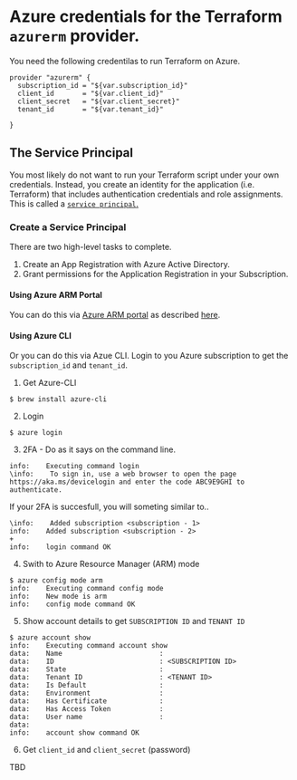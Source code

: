
# Azure credentials for the Terraform `azurerm` provider.

You need the following credentilas to run Terraform on Azure.
```
provider "azurerm" {
  subscription_id = "${var.subscription_id}"
  client_id       = "${var.client_id}"
  client_secret   = "${var.client_secret}"
  tenant_id       = "${var.tenant_id}"

}
```

## The Service Principal

You most likely do not want to run your Terraform script under your own credentials. Instead, you create an identity for the application (i.e. Terraform) that includes authentication credentials and role assignments. This is called  a  [`service principal`.](https://docs.microsoft.com/en-us/azure/azure-resource-manager/resource-group-authenticate-service-principal)


### Create a Service Principal

There are two high-level tasks to complete.

1. Create an App Registration with Azure Active Directory.
2. Grant permissions for the Application Registration in your Subscription.

#### Using Azure ARM Portal

You can do this via [Azure ARM portal](http://portal.azure.com) as described [here](https://www.terraform.io/docs/providers/azurerm/).

#### Using Azure CLI

Or you can do this via Azue CLI.
Login to you Azure subscription to get the `subscription_id` and `tenant_id`.

1. Get Azure-CLI
```
$ brew install azure-cli
```
2. Login
```
$ azure login
```

3. 2FA - Do as it says on the command line.
```
info:    Executing command login
\info:    To sign in, use a web browser to open the page https://aka.ms/devicelogin and enter the code ABC9E9GHI to authenticate.
```
If your 2FA is succesfull, you will someting similar to..
```
\info:    Added subscription <subscription - 1>
info:    Added subscription <subscription - 2>
+
info:    login command OK
```

4. Swith to Azure Resource Manager (ARM) mode
```
$ azure config mode arm
info:    Executing command config mode
info:    New mode is arm
info:    config mode command OK
```

5. Show account details to get `SUBSCRIPTION ID` and `TENANT ID`
```
$ azure account show
info:    Executing command account show
data:    Name                        :
data:    ID                          : <SUBSCRIPTION ID>
data:    State                       :
data:    Tenant ID                   : <TENANT ID>
data:    Is Default                  :
data:    Environment                 :
data:    Has Certificate             :
data:    Has Access Token            :
data:    User name                   :
data:
info:    account show command OK
```

6. Get `client_id` and `client_secret` (password)

TBD
